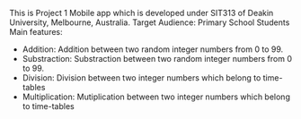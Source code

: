 ﻿This is Project 1 Mobile app which is developed under SIT313 of Deakin University, Melbourne, Australia.
Target Audience: Primary School Students
Main features:
- Addition: Addition between two random integer numbers from 0 to 99.
- Substraction: Substraction between two random integer numbers from 0 to 99.
- Division: Division between two integer numbers which belong to time-tables
- Multiplication: Mutiplication between two integer numbers which belong to time-tables

